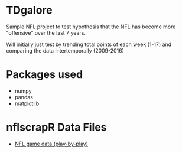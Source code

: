 # TDgalore

Sample NFL project to test hypothesis that the NFL has become more "offensive" over the last 7 years. 

Will initially just test by trending total points of each week (1-17) and comparing 
the data intertemporally (2009-2016)

# Packages used
* numpy
* pandas
* matplotlib

# nflscrapR Data Files

* [NFL game data (play-by-play)](https://github.com/ryurko/nflscrapR-data)

